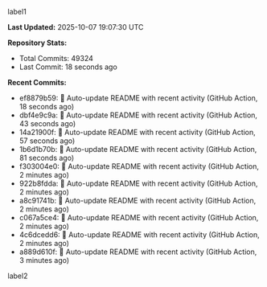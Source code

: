 
label1 
<!-- ACTIVITY_START -->
**Last Updated:** 2025-10-07 19:07:30 UTC

**Repository Stats:**
- Total Commits: 49324
- Last Commit: 18 seconds ago

**Recent Commits:**
- ef8879b59: 🤖 Auto-update README with recent activity (GitHub Action, 18 seconds ago)
- dbf4e9c9a: 🤖 Auto-update README with recent activity (GitHub Action, 43 seconds ago)
- 14a21900f: 🤖 Auto-update README with recent activity (GitHub Action, 57 seconds ago)
- 1b6d1b70b: 🤖 Auto-update README with recent activity (GitHub Action, 81 seconds ago)
- f303004e0: 🤖 Auto-update README with recent activity (GitHub Action, 2 minutes ago)
- 922b8fdda: 🤖 Auto-update README with recent activity (GitHub Action, 2 minutes ago)
- a8c91741b: 🤖 Auto-update README with recent activity (GitHub Action, 2 minutes ago)
- c067a5ce4: 🤖 Auto-update README with recent activity (GitHub Action, 2 minutes ago)
- 4c6dcedd6: 🤖 Auto-update README with recent activity (GitHub Action, 2 minutes ago)
- a889d610f: 🤖 Auto-update README with recent activity (GitHub Action, 3 minutes ago)
<!-- ACTIVITY_END -->

label2
